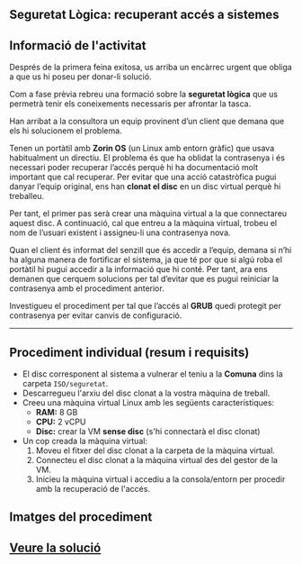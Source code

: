 ## Seguretat Lògica: recuperant accés a sistemes

## Informació de l'activitat

Després de la primera feina exitosa, us arriba un encàrrec urgent que obliga a que us hi poseu per donar-li solució.

Com a fase prèvia rebreu una formació sobre la **seguretat lògica** que us permetrà tenir els coneixements necessaris per afrontar la tasca.

Han arribat a la consultora un equip provinent d’un client que demana que els hi solucionem el problema.

Tenen un portàtil amb **Zorin OS** (un Linux amb entorn gràfic) que usava habitualment un directiu. El problema és que ha oblidat la contrasenya i és necessari poder recuperar l’accés perquè hi ha documentació molt important que cal recuperar. Per evitar que una acció catastròfica pugui danyar l’equip original, ens han **clonat el disc** en un disc virtual perquè hi treballeu.

Per tant, el primer pas serà crear una màquina virtual a la que connectareu aquest disc. A continuació, cal que entreu a la màquina virtual, trobeu el nom de l’usuari existent i assigneu-li una contrasenya nova.

Quan el client és informat del senzill que és accedir a l’equip, demana si n’hi ha alguna manera de fortificar el sistema, ja que té por que si algú roba el portàtil hi pugui accedir a la informació que hi conté. Per tant, ara ens demanen que cerquem solucions per tal d’evitar que es pugui reiniciar la contrasenya amb el procediment anterior.

Investigueu el procediment per tal que l’accés al **GRUB** quedi protegit per contrasenya per evitar canvis de configuració.


---

## Procediment individual (resum i requisits)

- El disc corresponent al sistema a vulnerar el teniu a la **Comuna** dins la carpeta `ISO/seguretat`.
- Descarregueu l'arxiu del disc clonat a la vostra màquina de treball.
- Creeu una màquina virtual Linux amb les següents característiques:
  - **RAM:** 8 GB
  - **CPU:** 2 vCPU
  - **Disc:** crear la VM **sense disc** (s'hi connectarà el disc clonat)
- Un cop creada la màquina virtual:
  1. Moveu el fitxer del disc clonat a la carpeta de la màquina virtual.
  2. Connecteu el disc clonat a la màquina virtual des del gestor de la VM.
  3. Inicieu la màquina virtual i accediu a la consola/entorn per procedir amb la recuperació de l'accés.

## Imatges del procediment 
[Veure la solució](solucio.md)
---





